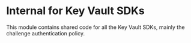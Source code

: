 # Internal for Key Vault SDKs

This module contains shared code for all the Key Vault SDKs, mainly the challenge authentication policy.